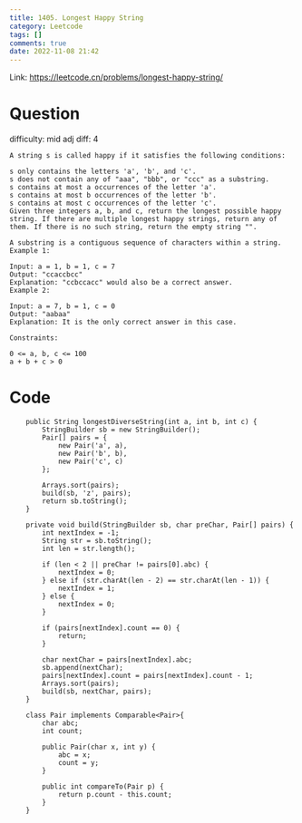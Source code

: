 ```yaml
---
title: 1405. Longest Happy String
category: Leetcode
tags: []
comments: true
date: 2022-11-08 21:42
---
```




Link: https://leetcode.cn/problems/longest-happy-string/

# Question

difficulty: mid
adj diff: 4

    A string s is called happy if it satisfies the following conditions:

    s only contains the letters 'a', 'b', and 'c'.
    s does not contain any of "aaa", "bbb", or "ccc" as a substring.
    s contains at most a occurrences of the letter 'a'.
    s contains at most b occurrences of the letter 'b'.
    s contains at most c occurrences of the letter 'c'.
    Given three integers a, b, and c, return the longest possible happy string. If there are multiple longest happy strings, return any of them. If there is no such string, return the empty string "".

    A substring is a contiguous sequence of characters within a string.
    Example 1:

    Input: a = 1, b = 1, c = 7
    Output: "ccaccbcc"
    Explanation: "ccbccacc" would also be a correct answer.
    Example 2:

    Input: a = 7, b = 1, c = 0
    Output: "aabaa"
    Explanation: It is the only correct answer in this case.

    Constraints:

    0 <= a, b, c <= 100
    a + b + c > 0

# Code

```
    public String longestDiverseString(int a, int b, int c) {
        StringBuilder sb = new StringBuilder();
        Pair[] pairs = {
            new Pair('a', a),
            new Pair('b', b),
            new Pair('c', c)
        };

        Arrays.sort(pairs);
        build(sb, 'z', pairs);
        return sb.toString();
    }

    private void build(StringBuilder sb, char preChar, Pair[] pairs) {
        int nextIndex = -1;
        String str = sb.toString();
        int len = str.length();

        if (len < 2 || preChar != pairs[0].abc) {
            nextIndex = 0;
        } else if (str.charAt(len - 2) == str.charAt(len - 1)) {
            nextIndex = 1;
        } else {
            nextIndex = 0;
        }

        if (pairs[nextIndex].count == 0) {
            return;
        }

        char nextChar = pairs[nextIndex].abc;
        sb.append(nextChar);
        pairs[nextIndex].count = pairs[nextIndex].count - 1;
        Arrays.sort(pairs);
        build(sb, nextChar, pairs);
    }

    class Pair implements Comparable<Pair>{
        char abc;
        int count;

        public Pair(char x, int y) {
            abc = x;
            count = y;
        }

        public int compareTo(Pair p) {
            return p.count - this.count;
        }
    }
```
